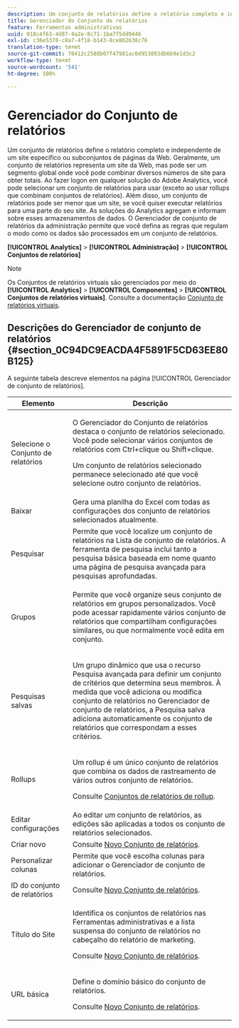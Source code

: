 ```yaml
---
description: Um conjunto de relatórios define o relatório completo e independente de um site específico ou subconjuntos de páginas da Web. Geralmente, um conjunto de relatórios representa um site da Web, mas pode ser um segmento global onde você pode combinar diversos números de site para obter totais. Ao fazer logon em qualquer solução do Adobe Analytics, você pode selecionar um conjunto de relatórios para usar (exceto ao usar rollups que combinam conjuntos de relatórios). Além disso, um conjunto de relatórios pode ser menor que um site, se você quiser executar relatórios para uma parte do seu site. As soluções do Analytics agregam e informam sobre esses armazenamentos de dados. O Gerenciador de conjunto de relatórios da administração permite que você defina as regras que regulam o modo como os dados são processados em um conjunto de relatórios.
title: Gerenciador do Conjunto de relatórios
feature: Ferramentas administrativas
uuid: 018c4f63-4d87-4a2e-8c71-1ba7f5dd9446
exl-id: c36e5378-c8a7-4f18-b143-8ce862638c76
translation-type: tm+mt
source-git-commit: 78412c2588b07f47981ac0d953893db6b9e1d3c2
workflow-type: tm+mt
source-wordcount: '541'
ht-degree: 100%

---
```


# Gerenciador do Conjunto de relatórios

Um conjunto de relatórios define o relatório completo e independente de um site específico ou subconjuntos de páginas da Web. Geralmente, um conjunto de relatórios representa um site da Web, mas pode ser um segmento global onde você pode combinar diversos números de site para obter totais. Ao fazer logon em qualquer solução do Adobe Analytics, você pode selecionar um conjunto de relatórios para usar (exceto ao usar rollups que combinam conjuntos de relatórios). Além disso, um conjunto de relatórios pode ser menor que um site, se você quiser executar relatórios para uma parte do seu site. As soluções do Analytics agregam e informam sobre esses armazenamentos de dados. O Gerenciador de conjunto de relatórios da administração permite que você defina as regras que regulam o modo como os dados são processados em um conjunto de relatórios.

**[!UICONTROL Analytics]** > **[!UICONTROL Administração]** > **[!UICONTROL Conjuntos de relatórios]**

>[!NOTE]
>
>Os Conjuntos de relatórios virtuais são gerenciados por meio do **[!UICONTROL Analytics]** > **[!UICONTROL Componentes]** > **[!UICONTROL Conjuntos de relatórios virtuais]**. Consulte a documentação [Conjunto de relatórios virtuais](/help/components/vrs/vrs-about.md).

## Descrições do Gerenciador de conjunto de relatórios {#section_0C94DC9EACDA4F5891F5CD63EE80B125}

A seguinte tabela descreve elementos na página [!UICONTROL Gerenciador de conjunto de relatórios].

<table id="table_F739FBD8DB8D409E916F12F61C5953D0"> 
 <thead> 
  <tr> 
   <th colname="col1" class="entry"> Elemento </th> 
   <th colname="col2" class="entry"> Descrição </th> 
  </tr> 
 </thead>
 <tbody> 
  <tr> 
   <td colname="col1"> <span class="wintitle"> Selecione o Conjunto de relatórios</span> </td> 
   <td colname="col2"> <p>O <span class="wintitle">Gerenciador do Conjunto de relatórios</span> destaca o conjunto de relatórios selecionado. Você pode selecionar vários conjuntos de relatórios com <span class="uicontrol">Ctrl+clique</span> ou <span class="uicontrol">Shift+clique</span>. </p> <p>Um conjunto de relatórios selecionado permanece selecionado até que você selecione outro conjunto de relatórios. </p> </td> 
  </tr> 
  <tr> 
   <td colname="col1"> <span class="wintitle"> Baixar</span> </td> 
   <td colname="col2"> Gera uma planilha do Excel com todas as configurações dos conjunto de relatórios selecionados atualmente. </td> 
  </tr> 
  <tr> 
   <td colname="col1"> <span class="wintitle"> Pesquisar</span> </td> 
   <td colname="col2"> Permite que você localize um conjunto de relatórios na Lista de conjunto de relatórios. A ferramenta de pesquisa inclui tanto a pesquisa básica baseada em nome quanto uma página de pesquisa avançada para pesquisas aprofundadas. </td> 
  </tr> 
  <tr> 
   <td colname="col1"> <span class="wintitle"> Grupos</span> </td> 
   <td colname="col2"> <p>Permite que você organize seus conjunto de relatórios em grupos personalizados. Você pode acessar rapidamente vários conjunto de relatórios que compartilham configurações similares, ou que normalmente você edita em conjunto. </p> </td> 
  </tr> 
  <tr> 
   <td colname="col1"> <span class="wintitle"> Pesquisas salvas</span> </td> 
   <td colname="col2"> <p>Um grupo dinâmico que usa o recurso <span class="wintitle">Pesquisa avançada</span> para definir um conjunto de critérios que determina seus membros. À medida que você adiciona ou modifica conjunto de relatórios no <span class="wintitle">Gerenciador de conjunto de relatórios</span>, a <span class="wintitle">Pesquisa salva</span> adiciona automaticamente os conjunto de relatórios que correspondam a esses critérios. </p> </td> 
  </tr> 
  <tr> 
   <td colname="col1"> <span class="wintitle"> Rollups</span> </td> 
   <td colname="col2"> <p>Um rollup é um único conjunto de relatórios que combina os dados de rastreamento de vários outros conjunto de relatórios. </p> <p>Consulte <a href="/help/admin/c-manage-report-suites/rollup-report-suite.md"> Conjuntos de relatórios de rollup</a>. </p> </td> 
  </tr> 
  <tr> 
   <td colname="col1"> <span class="wintitle"> Editar configurações</span> </td> 
   <td colname="col2"> Ao editar um conjunto de relatórios, as edições são aplicadas a todos os conjunto de relatórios selecionados. </td> 
  </tr> 
  <tr> 
   <td colname="col1"> <span class="wintitle"> Criar novo</span> </td> 
   <td colname="col2">Consulte <a href="/help/admin/c-manage-report-suites/c-new-report-suite/new-report-suite.md">Novo Conjunto de relatórios</a>. </td> 
  </tr> 
  <tr> 
   <td colname="col1"> <span class="wintitle"> Personalizar colunas</span> </td> 
   <td colname="col2">Permite que você escolha colunas para adicionar o <span class="wintitle">Gerenciador de conjunto de relatórios</span>. </td> 
  </tr> 
  <tr> 
   <td colname="col1"> <span class="wintitle"> ID do conjunto de relatórios</span> </td> 
   <td colname="col2">Consulte <a href="/help/admin/c-manage-report-suites/c-new-report-suite/new-report-suite.md">Novo Conjunto de relatórios</a>. </td> 
  </tr> 
  <tr> 
   <td colname="col1"> <span class="wintitle"> Título do Site</span> </td> 
   <td colname="col2"> <p>Identifica os conjuntos de relatórios nas Ferramentas administrativas e a lista suspensa do conjunto de relatórios no cabeçalho do relatório de marketing. </p> <p>Consulte <a href="/help/admin/c-manage-report-suites/c-new-report-suite/new-report-suite.md">Novo Conjunto de relatórios</a>. </p> </td> 
  </tr> 
  <tr> 
   <td colname="col1"> <span class="wintitle"> URL básica</span> </td> 
   <td colname="col2"> <p>Define o domínio básico do conjunto de relatórios. </p> <p>Consulte <a href="/help/admin/c-manage-report-suites/c-new-report-suite/new-report-suite.md">Novo Conjunto de relatórios</a>. </p> </td> 
  </tr> 
 </tbody> 
</table>
